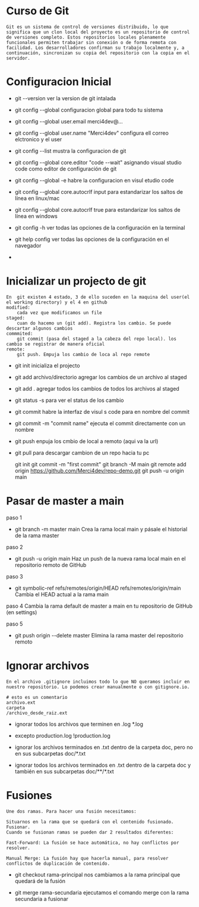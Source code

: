 # Curso de Git
    Git es un sistema de control de versiones distribuido, lo que significa que un clon local del proyecto es un repositorio de control de versiones completo. Estos repositorios locales plenamente funcionales permiten trabajar sin conexión o de forma remota con facilidad. Los desarrolladores confirman su trabajo localmente y, a continuación, sincronizan su copia del repositorio con la copia en el servidor.


# Configuracion Inicial
* git --version
    ver la version de git intalada
* git config --global 
    configuracion global para todo tu sistema
* git config --global user.email merci4dev@...
* git config --global user.name "Merci4dev"
    configura ell correo elctronico y el user

* git config --list
    mustra la configuracion de git
    
* git config --global core.editor "code --wait"
    asignando visual studio code como editor de configuración de git
* git config --global -e
    habre la configuracion en visul etudio code
* git config --global core.autocrlf input
    para estandarizar los saltos de línea en linux/mac
* git config --global core.autocrlf true
    para estandarizar los saltos de línea en windows
* git config -h
    ver todas las opciones de la configuración en la terminal
* git help config
    ver todas las opciones de la configuración en el navegador
* 

# Inicializar un projecto de git
    En  git existen 4 estado, 3 de ello suceden en la maquina del user(el el working directory) y el 4 en github
    modified:
        cada vez que modificamos un file 
    staged:
        cuan do hacemo un (git add). Registra los cambio. Se puede descartar algunos cambios 
    commmited:
        git commit (pasa del staged a la cabeza del repo local). los cambio se registrar de manera oficial
    remote:
        git push. Empuja los cambio de loca al repo remote

* git init
    inicializa el projecto
* git add archivo/directorio
    agregar los cambios de un archivo al staged
* git add .
    agregar todos los cambios de todos los archivos al staged
* git status -s 
    para ver el status de los cambio
* git commit
    habre la interfaz de visul s code para en nombre del commit
* git commit -m "commit name"
    ejecuta el commit directamente con un nombre
* git push
    enpuja los cmbio de local a remoto (aqui va la url)
* git pull
    para descargar cambion de un repo hacia tu pc

    git init
    git commit -m "first commit"
    git branch -M main
    git remote add origin https://github.com/Merci4dev/repo-demo.git
    git push -u origin main


# Pasar de master a main
paso 1
* git branch -m master main
    Crea la rama local main y pásale el historial de la rama master

paso 2
* git push -u origin main
Haz un push de la nueva rama local main en el repositorio remoto de GitHub


paso 3
* git symbolic-ref refs/remotes/origin/HEAD refs/remotes/origin/main
    Cambia el HEAD actual a la rama main

paso 4
    Cambia la rama default de master a main en tu repositorio de GitHub (en settings)

paso 5
* git push origin --delete master
    Elimina la rama master del repositorio remoto


# Ignorar archivos
    En el archivo .gitignore incluimos todo lo que NO queramos incluir en nuestro repositorio. Lo podemos crear manualmente o con gitignore.io.

    # esto es un comentario
    archivo.ext
    carpeta
    /archivo_desde_raiz.ext

* ignorar todos los archivos que terminen en .log
    *.log

* excepto production.log
    !production.log

* ignorar los archivos terminados en .txt dentro de la carpeta doc,
    pero no en sus subcarpetas
    doc/*.txt
* ignorar todos los archivos terminados en .txt dentro de la carpeta doc y también en sus subcarpetas
    doc/**/*.txt


# Fusiones
    Une dos ramas. Para hacer una fusión necesitamos:

    Situarnos en la rama que se quedará con el contenido fusionado.
    Fusionar.
    Cuando se fusionan ramas se pueden dar 2 resultados diferentes:

    Fast-Forward: La fusión se hace automática, no hay conflictos por resolver.

    Manual Merge: La fusión hay que hacerla manual, para resolver conflictos de duplicación de contenido.

* git checkout rama-principal
    nos cambiamos a la rama principal que quedará de la fusión

* git merge rama-secundaria
    ejecutamos el comando merge con la rama secundaria a fusionar